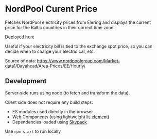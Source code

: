 # NordPool Curent Price

Fetches NordPool electricity prices from Elering and displays the current price for the Baltic countries in their correct time zone.

[Deployed here](https://nordpoolprice.codeborne.com/)

Useful if your electricity bill is tied to the exchange spot price, so you can decide when to charge your electric car, etc.

Source of data:
https://www.nordpoolgroup.com/Market-data1/Dayahead/Area-Prices/EE/Hourly/

## Development

Server-side runs using node (to fetch and transform the data).

Client side does not require any build steps:
* ES modules used directly in the browser
* Web Components (using lightweight [lit-element](https://www.skypack.dev/view/lit-element))
* Dependencies loaded using [Skypack](https://skypack.dev)

Use `npm start` to run locally
